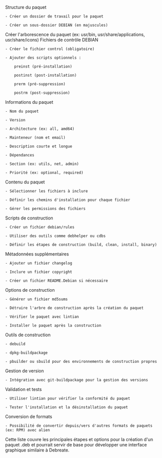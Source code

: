 Structure du paquet

    - Créer un dossier de travail pour le paquet

    - Créer un sous-dossier DEBIAN (en majuscules)

Créer l'arborescence du paquet (ex: usr/bin, usr/share/applications, usr/share/icons)
Fichiers de contrôle DEBIAN

    - Créer le fichier control (obligatoire)

    - Ajouter des scripts optionnels :

        preinst (pré-installation)

        postinst (post-installation)

        prerm (pré-suppression)

        postrm (post-suppression)

Informations du paquet

    - Nom du paquet

    - Version

    - Architecture (ex: all, amd64)

    - Mainteneur (nom et email)

    - Description courte et longue

    - Dépendances

    - Section (ex: utils, net, admin)

    - Priorité (ex: optional, required)

Contenu du paquet

    - Sélectionner les fichiers à inclure

    - Définir les chemins d'installation pour chaque fichier

    - Gérer les permissions des fichiers

Scripts de construction

    - Créer un fichier debian/rules

    - Utiliser des outils comme debhelper ou cdbs

    - Définir les étapes de construction (build, clean, install, binary)

Métadonnées supplémentaires

    - Ajouter un fichier changelog

    - Inclure un fichier copyright

    - Créer un fichier README.Debian si nécessaire

Options de construction

    - Générer un fichier md5sums

    - Détruire l'arbre de construction après la création du paquet

    - Vérifier le paquet avec lintian

    - Installer le paquet après la construction

Outils de construction

    - debuild

    - dpkg-buildpackage

    - pbuilder ou sbuild pour des environnements de construction propres

Gestion de version

    - Intégration avec git-buildpackage pour la gestion des versions

Validation et tests

    - Utiliser lintian pour vérifier la conformité du paquet

    - Tester l'installation et la désinstallation du paquet

Conversion de formats

    - Possibilité de convertir depuis/vers d'autres formats de paquets (ex: RPM) avec alien

Cette liste couvre les principales étapes et options pour la création d'un paquet .deb et pourrait servir de base pour développer une interface graphique similaire à Debreate.